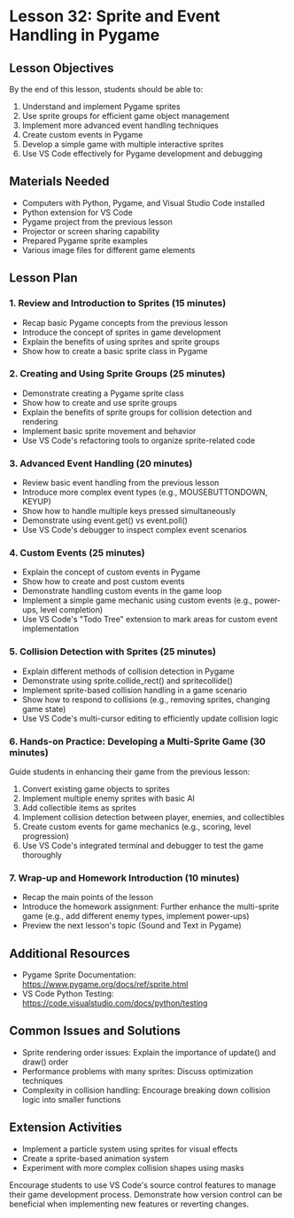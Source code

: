 # Lesson 32: Sprite and Event Handling in Pygame

## Lesson Objectives
By the end of this lesson, students should be able to:
1. Understand and implement Pygame sprites
2. Use sprite groups for efficient game object management
3. Implement more advanced event handling techniques
4. Create custom events in Pygame
5. Develop a simple game with multiple interactive sprites
6. Use VS Code effectively for Pygame development and debugging

## Materials Needed
- Computers with Python, Pygame, and Visual Studio Code installed
- Python extension for VS Code
- Pygame project from the previous lesson
- Projector or screen sharing capability
- Prepared Pygame sprite examples
- Various image files for different game elements

## Lesson Plan

### 1. Review and Introduction to Sprites (15 minutes)
- Recap basic Pygame concepts from the previous lesson
- Introduce the concept of sprites in game development
- Explain the benefits of using sprites and sprite groups
- Show how to create a basic sprite class in Pygame

### 2. Creating and Using Sprite Groups (25 minutes)
- Demonstrate creating a Pygame sprite class
- Show how to create and use sprite groups
- Explain the benefits of sprite groups for collision detection and rendering
- Implement basic sprite movement and behavior
- Use VS Code's refactoring tools to organize sprite-related code

### 3. Advanced Event Handling (20 minutes)
- Review basic event handling from the previous lesson
- Introduce more complex event types (e.g., MOUSEBUTTONDOWN, KEYUP)
- Show how to handle multiple keys pressed simultaneously
- Demonstrate using event.get() vs event.poll()
- Use VS Code's debugger to inspect complex event scenarios

### 4. Custom Events (25 minutes)
- Explain the concept of custom events in Pygame
- Show how to create and post custom events
- Demonstrate handling custom events in the game loop
- Implement a simple game mechanic using custom events (e.g., power-ups, level completion)
- Use VS Code's "Todo Tree" extension to mark areas for custom event implementation

### 5. Collision Detection with Sprites (25 minutes)
- Explain different methods of collision detection in Pygame
- Demonstrate using sprite.collide_rect() and spritecollide()
- Implement sprite-based collision handling in a game scenario
- Show how to respond to collisions (e.g., removing sprites, changing game state)
- Use VS Code's multi-cursor editing to efficiently update collision logic

### 6. Hands-on Practice: Developing a Multi-Sprite Game (30 minutes)
Guide students in enhancing their game from the previous lesson:
1. Convert existing game objects to sprites
2. Implement multiple enemy sprites with basic AI
3. Add collectible items as sprites
4. Implement collision detection between player, enemies, and collectibles
5. Create custom events for game mechanics (e.g., scoring, level progression)
6. Use VS Code's integrated terminal and debugger to test the game thoroughly

### 7. Wrap-up and Homework Introduction (10 minutes)
- Recap the main points of the lesson
- Introduce the homework assignment: Further enhance the multi-sprite game (e.g., add different enemy types, implement power-ups)
- Preview the next lesson's topic (Sound and Text in Pygame)

## Additional Resources
- Pygame Sprite Documentation: https://www.pygame.org/docs/ref/sprite.html
- VS Code Python Testing: https://code.visualstudio.com/docs/python/testing

## Common Issues and Solutions
- Sprite rendering order issues: Explain the importance of update() and draw() order
- Performance problems with many sprites: Discuss optimization techniques
- Complexity in collision handling: Encourage breaking down collision logic into smaller functions

## Extension Activities
- Implement a particle system using sprites for visual effects
- Create a sprite-based animation system
- Experiment with more complex collision shapes using masks

Encourage students to use VS Code's source control features to manage their game development process. Demonstrate how version control can be beneficial when implementing new features or reverting changes.
